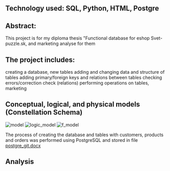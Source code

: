 Technology used: SQL, Python, HTML, Postgre 
--------------------------------------------
Abstract:
-------------------------------------------
This project is for my diploma thesis "Functional database for eshop Svet-puzzle.sk, and marketing analyse for them 

The project includes:
-----------------------------------------------------------------------------------------------------------------------
creating a database, new tables
adding and changing data and structure of tables
adding primary/foreign keys and relations between tables
checking errors/correction check (relations)
performing operations on tables, marketing

 Conceptual, logical, and physical models (Constellation Schema)
----------------------------------------------------------------------------------------------------------------------------------------------------------------
![model](https://github.com/user-attachments/assets/499b3d95-37b2-40c3-8004-cafdcf43c001)
![logic_model](https://github.com/user-attachments/assets/c5994ee0-49fe-4f52-baed-a4b7ddd66308)
![f_model](https://github.com/user-attachments/assets/870ad322-60e5-42e5-a004-c172af25c031)

The process of creating the database and tables with customers, products and orders was performed using PostgreSQL and stored in file 
[postgre_git.docx](https://github.com/user-attachments/files/19274187/postgre_git.docx)

Analysis
-------------------------------------------------------------------------------------------------















